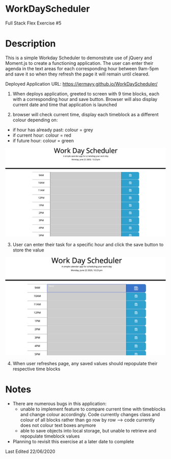 # WorkDayScheduler
Full Stack Flex Exercise #5

# Description

This is a simple Workday Scheduler to demonstrate use of jQuery and Moment.js to create a functioning application. The user can enter their agenda in the text areas for each corresponding hour between 9am-5pm and save it so when they refresh the page it will remain until cleared.

Deployed Application URL: https://jermayy.github.io/WorkDayScheduler/




1. When deploys application, greeted to screen with 9 time blocks, each with a corresponding hour and save button. Browser will also display current date and time that application is launched


2. browser will check current time, display each timeblock as a different colour depending on:

- if hour has already past: colour = grey
- if current hour: colour = red
- if future hour: colour = green

![](/screenshot/1.png)


3. User can enter their task for a specific hour and click the save button to store the value 

![](/screenshot/2.png)

4. When user refreshes page, any saved values should repopulate their respective time blocks






# Notes
* There are numerous bugs in this application:
    - unable to implement feature to compare current time with timeblocks and change colour accordingly. Code currently changes class and colour of all blocks rather than go row by row --> code currently does not colour text boxes anymore
    - able to save objects into local storage, but unable to retrieve and repopulate timeblock values
* Planning to revisit this exercise at a later date to complete




Last Edited 22/06/2020

